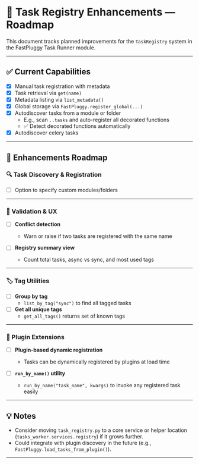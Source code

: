 # 🧠 Task Registry Enhancements — Roadmap

This document tracks planned improvements for the `TaskRegistry` system in the FastPluggy Task Runner module.

---

## ✅ Current Capabilities

- [x] Manual task registration with metadata
- [x] Task retrieval via `get(name)`
- [x] Metadata listing via `list_metadata()`
- [x] Global storage via `FastPluggy.register_global(...)`
- [x] Autodiscover tasks from a module or folder
  - E.g., scan `..tasks` and auto-register all decorated functions
  - ✅ Detect decorated functions automatically
- [x] Autodiscover celery tasks
---

## 🚧 Enhancements Roadmap

### 🔍 Task Discovery & Registration


  - ☐ Option to specify custom modules/folders

---

### 🧹 Validation & UX

- [ ] **Conflict detection**
  - Warn or raise if two tasks are registered with the same name

- [ ] **Registry summary view**
  - Count total tasks, async vs sync, and most used tags

---

### 🏷️ Tag Utilities

- [ ] **Group by tag**
  - `list_by_tag("sync")` to find all tagged tasks
- [ ] **Get all unique tags**
  - `get_all_tags()` returns set of known tags

---

### 🔌 Plugin Extensions

- [ ] **Plugin-based dynamic registration**
  - Tasks can be dynamically registered by plugins at load time

- [ ] **`run_by_name()` utility**
  - `run_by_name("task_name", kwargs)` to invoke any registered task easily

---

## 💡 Notes

- Consider moving `task_registry.py` to a core service or helper location (`tasks_worker.services.registry`) if it grows further.
- Could integrate with plugin discovery in the future (e.g., `FastPluggy.load_tasks_from_plugin()`).

---

